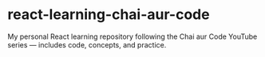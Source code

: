 # **react-learning-chai-aur-code**
My personal React learning repository following the Chai aur Code YouTube series — includes code, concepts, and practice.